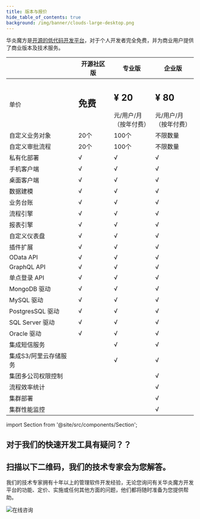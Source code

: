 ```yaml
---
title: 版本与报价
hide_table_of_contents: true
background: /img/banner/clouds-large-desktop.png
---
```


华炎魔方是[开源的低代码开发平台](/platform/)，对于个人开发者完全免费，并为商业用户提供了商业版本及技术服务。

<div style={{textAlign:'center'}}>

|  | 开源社区版 | 专业版 | 企业版|
|--- | --- | --- | ---|
|单价 | <h2 class='slds-m-around_medium'>免费</h2> <br/>| <h2 class='slds-m-around_medium'>¥ 20</h2> 元/用户/月<br/>（按年付费）| <h2 class='slds-m-around_medium'>¥ 80</h2> 元/用户/月<br/>（按年付费）|
|自定义业务对象 | 20个 | 100个 | 不限数量 |
|自定义审批流程 | 20个 | 100个 | 不限数量 |
|私有化部署 | √ | √ | √|
|手机客户端 | √ | √ | √|
|桌面客户端 | √ | √ | √|
|数据建模 | √ | √ | √|
|业务台账 | √ | √ | √|
|流程引擎 | √ | √ | √|
|报表引擎 | √ | √ | √|
|自定义仪表盘 | √ | √ | √|
|插件扩展 | √ | √ | √|
|OData API | √ | √ | √|
|GraphQL API | √ | √ | √|
|单点登录 API | √ | √ | √|
|MongoDB 驱动 |  √ | √ | √|
|MySQL 驱动 |  √ | √ | √|
|PostgresSQL 驱动 | √ | √ | √|
|SQL Server 驱动 | √ | √ | √|
|Oracle 驱动 | √ | √ | √|
|集成短信服务 |   | √ | √|
|集成S3/阿里云存储服务 |   | √ | √|
|集团多公司权限控制 |   |   | √|
|流程效率统计 |   |   | √|
|集群部署 |   |   | √|
|集群性能监控 |   |   | √|

</div>

<p></p>

import Section from '@site/src/components/Section';

<Section background="#215ca0" padding="50">
<div style={{color:"#FFFFFF"}}>

# 对于我们的快速开发工具有疑问？？
# 扫描以下二维码，我们的技术专家会为您解答。

我们的技术专家拥有十年以上的管理软件开发经验，无论您询问有关华炎魔方开发平台的功能、定价、实施或任何其他方面的问题，他们都将随时准备为您提供帮助。

![在线咨询](/assets/contact_by_weixin.png)

</div>
</Section>